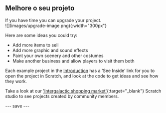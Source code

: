 ## Melhore o seu projeto

<div style="display: flex; flex-wrap: wrap">
<div style="flex-basis: 200px; flex-grow: 1; margin-right: 15px;">
If you have time you can upgrade your project.
</div>
<div>
![](images/upgrade-image.png){:width="300px"}
</div>
</div>

Here are some ideas you could try:
- Add more items to sell
- Add more graphic and sound effects
- Paint your own scenery and other costumes
- Make another business and allow players to visit them both

Each example project in the [Introduction](.) has a ‘See Inside’ link for you to open the project in Scratch, and look at the code to get ideas and see how they work.

Take a look at our ['Intergalactic shopping market'](https://scratch.mit.edu/studios/29662180){:target="_blank"} Scratch studio to see projects created by community members.

--- save ---
